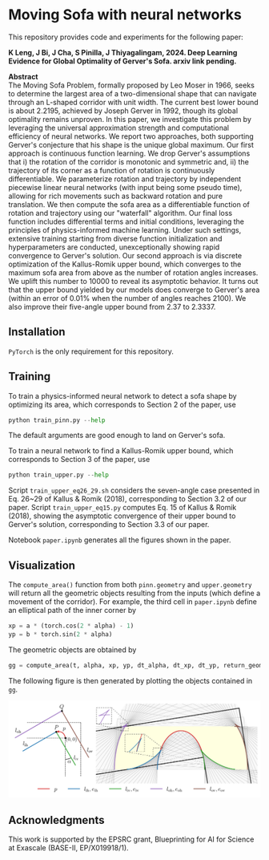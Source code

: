 # Moving Sofa with neural networks

This repository provides code and experiments for the following paper:

**K Leng, J Bi, J Cha, S Pinilla, J Thiyagalingam, 2024.
Deep Learning Evidence for Global Optimality of Gerver's Sofa. arxiv link pending.**

**Abstract**  
The Moving Sofa Problem, formally proposed by Leo Moser in 1966, seeks to determine the largest area of a two-dimensional shape that can navigate through an L-shaped corridor with unit width. The current best lower bound is about 2.2195, achieved by Joseph Gerver in 1992, though its global optimality remains unproven. In this paper, we investigate this problem by leveraging the universal approximation strength and computational efficiency of neural networks. We report two approaches, both supporting Gerver's conjecture that his shape is the unique global maximum. Our first approach is continuous function learning. We drop Gerver's assumptions that i) the rotation of the corridor is monotonic and symmetric and, ii) the trajectory of its corner as a function of rotation is continuously differentiable. We parameterize rotation and trajectory by independent piecewise linear neural networks (with input being some pseudo time), allowing for rich movements such as backward rotation and pure translation. We then compute the sofa area as a differentiable function of rotation and trajectory using our "waterfall" algorithm. Our final loss function includes differential terms and initial conditions, leveraging the principles of physics-informed machine learning. Under such settings, extensive training starting from diverse function initialization and hyperparameters are conducted, unexceptionally showing rapid convergence to Gerver's solution. Our second approach is via discrete optimization of the Kallus-Romik upper bound, which converges to the maximum sofa area from above as the number of rotation angles increases. We uplift this number to 10000 to reveal its asymptotic behavior. It turns out that the upper bound yielded by our models does converge to Gerver's area (within an error of 0.01% when the number of angles reaches 2100). We also improve their five-angle upper bound from 2.37 to 2.3337.

## Installation
`PyTorch` is the only requirement for this repository.

## Training
To train a physics-informed neural network to detect a sofa shape by optimizing its area, 
which corresponds to Section 2 of the paper, use 

```python
python train_pinn.py --help
```

The default arguments are good enough to land on Gerver's sofa.

To train a neural network to find a Kallus-Romik upper bound, which corresponds to Section 3 of the paper, use

```python
python train_upper.py --help
```

Script `train_upper_eq26_29.sh` considers the seven-angle case presented in Eq. 26~29 of Kallus & Romik (2018), 
corresponding to Section 3.2 of our paper. 
Script `train_upper_eq15.py` computes Eq. 15 of Kallus & Romik (2018), showing the asymptotic convergence of 
their upper bound to Gerver's solution, corresponding to Section 3.3 of our paper.

Notebook `paper.ipynb` generates all the figures shown in the paper.

## Visualization

The `compute_area()` function from both `pinn.geometry` and `upper.geometry` will return all the geometric objects
resulting from the inputs (which define a movement of the corridor). For example, the third cell in `paper.ipynb` 
define an elliptical path of the inner corner by 

```python
xp = a * (torch.cos(2 * alpha) - 1)
yp = b * torch.sin(2 * alpha)
```

The geometric objects are obtained by 
```python
gg = compute_area(t, alpha, xp, yp, dt_alpha, dt_xp, dt_yp, return_geometry=True)
```

The following figure is then generated by plotting the objects contained in `gg`.

![geometry.png](figs/geometry.png)

## Acknowledgments
This work is supported by the EPSRC grant, Blueprinting for AI for Science at Exascale (BASE-II, EP/X019918/1). 